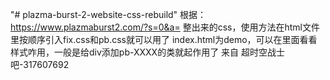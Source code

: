 "# plazma-burst-2-website-css-rebuild" 
根据：
https://www.plazmaburst2.com/?s=0&a=
整出来的css，使用方法在html文件里按顺序引入fix.css和pb.css就可以用了
index.html为demo，可以在里面看看样式咋用，一般是给div添加pb-XXXX的类就起作用了
来自 超时空战士吧-317607692
